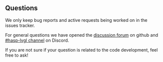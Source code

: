 ## Questions

We only keep bug reports and active requests being worked on in the issues tracker.

For general questions we have opened the [discussion forum](https://github.com/fvanroie/hasp-lvgl/discussions) on github and [#hasp-lvgl channel](https://discord.gg/VCWyuhF) on Discord.

If you are not sure if your question is related to the code development, feel free to ask!
